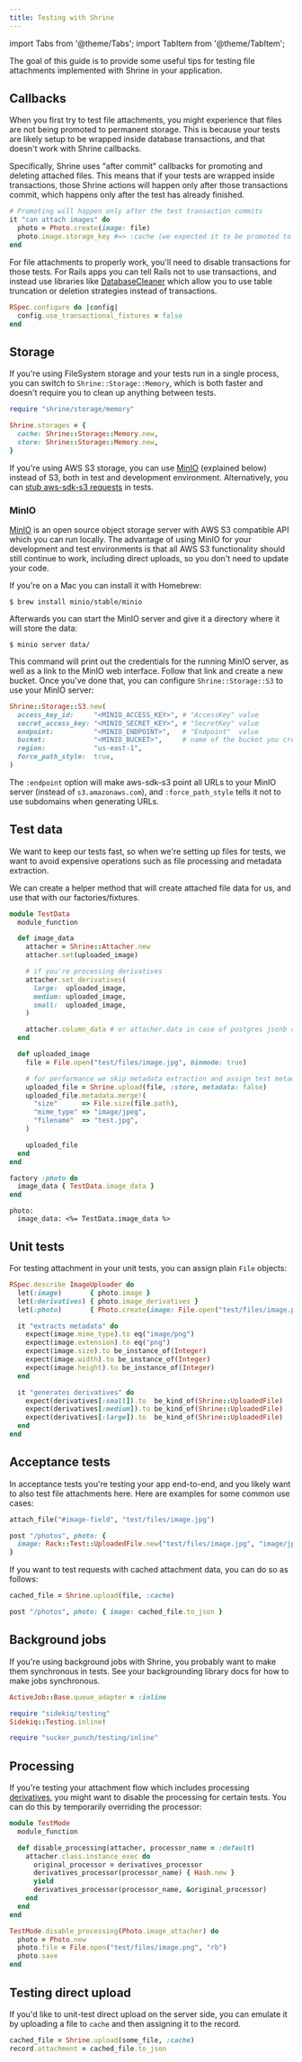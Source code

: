 ```yaml
---
title: Testing with Shrine
---
```


import Tabs from '@theme/Tabs';
import TabItem from '@theme/TabItem';

The goal of this guide is to provide some useful tips for testing file
attachments implemented with Shrine in your application.

## Callbacks

When you first try to test file attachments, you might experience that files
are not being promoted to permanent storage. This is because your tests are
likely setup to be wrapped inside database transactions, and that doesn't work
with Shrine callbacks.

Specifically, Shrine uses "after commit" callbacks for promoting and deleting
attached files. This means that if your tests are wrapped inside transactions,
those Shrine actions will happen only after those transactions commit, which
happens only after the test has already finished.

```rb
# Promoting will happen only after the test transaction commits
it "can attach images" do
  photo = Photo.create(image: file)
  photo.image.storage_key #=> :cache (we expected it to be promoted to permanent storage)
end
```

For file attachments to properly work, you'll need to disable transactions for
those tests. For Rails apps you can tell Rails not to use transactions, and
instead use libraries like [DatabaseCleaner] which allow you to use table
truncation or deletion strategies instead of transactions.

```rb
RSpec.configure do |config|
  config.use_transactional_fixtures = false
end
```

## Storage

If you're using FileSystem storage and your tests run in a single process,
you can switch to `Shrine::Storage::Memory`, which is both faster and doesn't
require you to clean up anything between tests.

```rb
require "shrine/storage/memory"

Shrine.storages = {
  cache: Shrine::Storage::Memory.new,
  store: Shrine::Storage::Memory.new,
}
```

If you're using AWS S3 storage, you can use [MinIO] (explained below) instead
of S3, both in test and development environment. Alternatively, you can [stub
aws-sdk-s3 requests][aws-sdk-ruby stubs] in tests.

### MinIO

[MinIO] is an open source object storage server with AWS S3 compatible API which
you can run locally. The advantage of using MinIO for your development and test
environments is that all AWS S3 functionality should still continue to work,
including direct uploads, so you don't need to update your code.

If you're on a Mac you can install it with Homebrew:

```
$ brew install minio/stable/minio
```

Afterwards you can start the MinIO server and give it a directory where it will
store the data:

```
$ minio server data/
```

This command will print out the credentials for the running MinIO server, as
well as a link to the MinIO web interface. Follow that link and create a new
bucket. Once you've done that, you can configure `Shrine::Storage::S3` to use
your MinIO server:

```rb
Shrine::Storage::S3.new(
  access_key_id:     "<MINIO_ACCESS_KEY>", # "AccessKey" value
  secret_access_key: "<MINIO_SECRET_KEY>", # "SecretKey" value
  endpoint:          "<MINIO_ENDPOINT>",   # "Endpoint"  value
  bucket:            "<MINIO_BUCKET>",     # name of the bucket you created
  region:            "us-east-1",
  force_path_style:  true,
)
```

The `:endpoint` option will make aws-sdk-s3 point all URLs to your MinIO server
(instead of `s3.amazonaws.com`), and `:force_path_style` tells it not to use
subdomains when generating URLs.

## Test data

We want to keep our tests fast, so when we're setting up files for tests, we
want to avoid expensive operations such as file processing and metadata
extraction.

We can create a helper method that will create attached file data for us, and
use that with our factories/fixtures.

```rb
module TestData
  module_function

  def image_data
    attacher = Shrine::Attacher.new
    attacher.set(uploaded_image)

    # if you're processing derivatives
    attacher.set_derivatives(
      large:  uploaded_image,
      medium: uploaded_image,
      small:  uploaded_image,
    )

    attacher.column_data # or attacher.data in case of postgres jsonb column
  end

  def uploaded_image
    file = File.open("test/files/image.jpg", binmode: true)

    # for performance we skip metadata extraction and assign test metadata
    uploaded_file = Shrine.upload(file, :store, metadata: false)
    uploaded_file.metadata.merge!(
      "size"      => File.size(file.path),
      "mime_type" => "image/jpeg",
      "filename"  => "test.jpg",
    )

    uploaded_file
  end
end
```

<Tabs>
<TabItem value="factory_bot" label="FactoryBot">

```rb
factory :photo do
  image_data { TestData.image_data }
end
```

</TabItem>
<TabItem value="fixtures" label="Rails YAML fixtures">

```erb
photo:
  image_data: <%= TestData.image_data %>
```

</TabItem>
</Tabs>

## Unit tests

For testing attachment in your unit tests, you can assign plain `File` objects:

```rb
RSpec.describe ImageUploader do
  let(:image)       { photo.image }
  let(:derivatives) { photo.image_derivatives }
  let(:photo)       { Photo.create(image: File.open("test/files/image.png", "rb")) }

  it "extracts metadata" do
    expect(image.mime_type).to eq("image/png")
    expect(image.extension).to eq("png")
    expect(image.size).to be_instance_of(Integer)
    expect(image.width).to be_instance_of(Integer)
    expect(image.height).to be_instance_of(Integer)
  end

  it "generates derivatives" do
    expect(derivatives[:small]).to  be_kind_of(Shrine::UploadedFile)
    expect(derivatives[:medium]).to be_kind_of(Shrine::UploadedFile)
    expect(derivatives[:large]).to  be_kind_of(Shrine::UploadedFile)
  end
end
```

## Acceptance tests

In acceptance tests you're testing your app end-to-end, and you likely want to
also test file attachments here. Here are examples for some common use cases:

<Tabs>
<TabItem value="capybara" label="Capybara">

```rb
attach_file("#image-field", "test/files/image.jpg")
```

</TabItem>
<TabItem value="rack-test" label="rack-test">

```rb
post "/photos", photo: {
  image: Rack::Test::UploadedFile.new("test/files/image.jpg", "image/jpeg")
}
```

</TabItem>
</Tabs>

If you want to test requests with cached attachment data, you can do so as
follows:

```rb
cached_file = Shrine.upload(file, :cache)

post "/photos", photo: { image: cached_file.to_json }
```

## Background jobs

If you're using background jobs with Shrine, you probably want to make them
synchronous in tests. See your backgrounding library docs for how to make jobs
synchronous.

<Tabs>
<TabItem value="activejob" label="Active Job">

```rb
ActiveJob::Base.queue_adapter = :inline
```

</TabItem>
<TabItem value="sidekiq" label="Sidekiq">

```rb
require "sidekiq/testing"
Sidekiq::Testing.inline!
```

</TabItem>
<TabItem value="sucker_punch" label="SuckerPunch">

```rb
require "sucker_punch/testing/inline"
```

</TabItem>
</Tabs>

## Processing

If you're testing your attachment flow which includes processing [derivatives],
you might want to disable the processing for certain tests. You can do this by
temporarily overriding the processor:

```rb
module TestMode
  module_function

  def disable_processing(attacher, processor_name = :default)
    attacher.class.instance_exec do
      original_processor = derivatives_processor
      derivatives_processor(processor_name) { Hash.new }
      yield
      derivatives_processor(processor_name, &original_processor)
    end
  end
end
```
```rb
TestMode.disable_processing(Photo.image_attacher) do
  photo = Photo.new
  photo.file = File.open("test/files/image.png", "rb")
  photo.save
end
```

## Testing direct upload

If you'd like to unit-test direct upload on the server side, you can
emulate it by uploading a file to `cache` and then assigning it to the record.

```rb
cached_file = Shrine.upload(some_file, :cache)
record.attachment = cached_file.to_json
```

[DatabaseCleaner]: https://github.com/DatabaseCleaner/database_cleaner
[`#attach_file`]: http://www.rubydoc.info/github/jnicklas/capybara/master/Capybara/Node/Actions#attach_file-instance_method
[aws-sdk-ruby stubs]: http://docs.aws.amazon.com/sdk-for-ruby/v3/api/Aws/ClientStubs.html
[MinIO]: https://min.io/
[derivatives]: https://shrinerb.com/docs/plugins/derivatives
